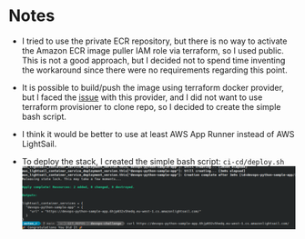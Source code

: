 # Notes

- I tried to use the private ECR repository, but there is no way to activate the Amazon ECR image puller IAM role via terraform, 
  so I used public. This is not a good approach, but I decided not to spend time inventing the workaround since there were no requirements regarding this point.

- It is possible to build/push the image using terraform docker provider, but I faced the [issue](https://github.com/kreuzwerker/terraform-provider-docker/issues/468) 
  with this provider, and I did not want to use terraform provisioner to clone repo, so I decided to create the simple bash script.

- I think it would be better to use at least AWS App Runner instead of AWS LightSail.

- To deploy the stack, I created the simple bash script: `ci-cd/deploy.sh`
![image](../.images/Selection_642.png)
